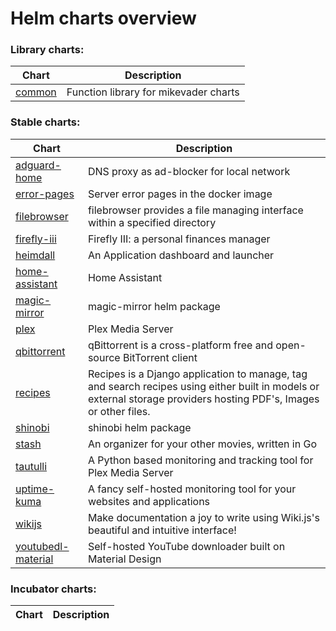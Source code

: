 # Helm charts overview
### Library charts:
| Chart | Description |
| ----- | ----------- |
| [common](library/common) | Function library for mikevader charts |
### Stable charts:
| Chart | Description |
| ----- | ----------- |
| [adguard-home](stable/adguard-home) | DNS proxy as ad-blocker for local network |
| [error-pages](stable/error-pages) | Server error pages in the docker image |
| [filebrowser](stable/filebrowser) | filebrowser provides a file managing interface within a specified directory |
| [firefly-iii](stable/firefly-iii) | Firefly III: a personal finances manager |
| [heimdall](stable/heimdall) | An Application dashboard and launcher |
| [home-assistant](stable/home-assistant) | Home Assistant |
| [magic-mirror](stable/magic-mirror) | magic-mirror helm package |
| [plex](stable/plex) | Plex Media Server |
| [qbittorrent](stable/qbittorrent) | qBittorrent is a cross-platform free and open-source BitTorrent client |
| [recipes](stable/recipes) | Recipes is a Django application to manage, tag and search recipes using either built in models or external storage providers hosting PDF's, Images or other files. |
| [shinobi](stable/shinobi) | shinobi helm package |
| [stash](stable/stash) | An organizer for your other movies, written in Go |
| [tautulli](stable/tautulli) | A Python based monitoring and tracking tool for Plex Media Server |
| [uptime-kuma](stable/uptime-kuma) | A fancy self-hosted monitoring tool for your websites and applications |
| [wikijs](stable/wikijs) | Make documentation a joy to write using Wiki.js's beautiful and intuitive interface! |
| [youtubedl-material](stable/youtubedl-material) | Self-hosted YouTube downloader built on Material Design |
### Incubator charts:
| Chart | Description |
| ----- | ----------- |
